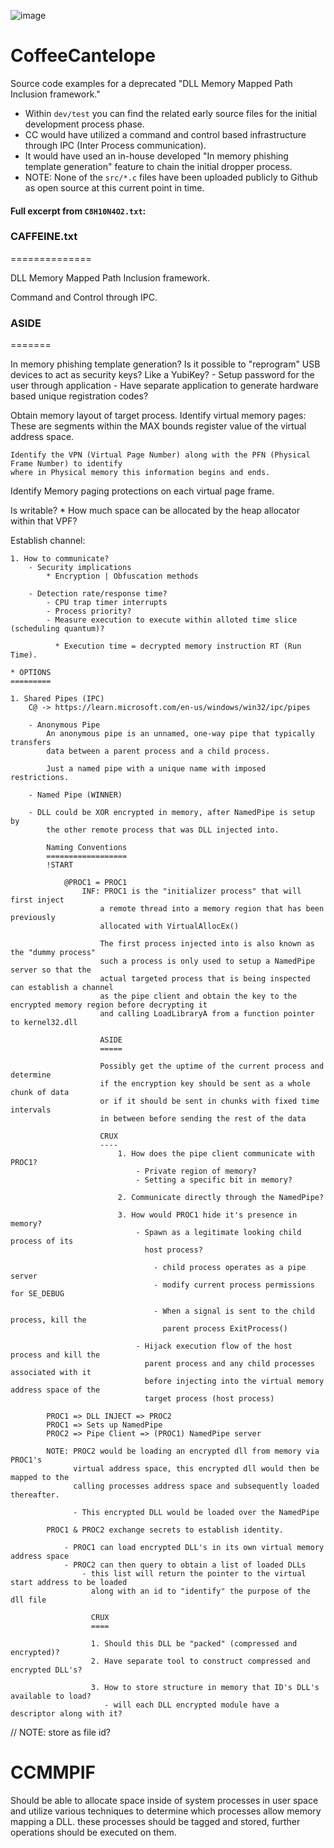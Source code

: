 ![image](https://github.com/user-attachments/assets/b2b96d36-758c-47f9-b7eb-f34d274152e3)


# CoffeeCantelope
Source code examples for a deprecated "DLL Memory Mapped Path Inclusion framework."


* Within `dev/test` you can find the related early source files for the initial development process phase.
* CC would have utilized a command and control based infrastructure through IPC (Inter Process communication).
* It would have used an in-house developed "In memory phishing template generation" feature to chain the initial dropper process.
* NOTE: None of the `src/*.c` files have been uploaded publicly to Github as open source at this current point in time.

#### Full excerpt from `C8H10N4O2.txt`:
### CAFFEINE.txt
==============

DLL Memory Mapped Path Inclusion framework.

Command and Control through IPC.

### ASIDE
=======

In memory phishing template generation?
Is it possible to "reprogram" USB devices to act as security keys?
Like a YubiKey?
    - Setup password for the user through application
    - Have separate application to generate hardware based 
      unique registration codes?

Obtain memory layout of target process.
Identify virtual memory pages:
    These are segments within the MAX bounds register value of the virtual address space.

    Identify the VPN (Virtual Page Number) along with the PFN (Physical Frame Number) to identify 
    where in Physical memory this information begins and ends.

Identify Memory paging protections on each virtual page frame.

Is writable?
    * How much space can be allocated by the heap allocator within 
      that VPF?

Establish channel:

    1. How to communicate?
        - Security implications
            * Encryption | Obfuscation methods

        - Detection rate/response time?
            - CPU trap timer interrupts
            - Process priority?
            - Measure execution to execute within alloted time slice (scheduling quantum)?

              * Execution time = decrypted memory instruction RT (Run Time).

    * OPTIONS 
    =========

    1. Shared Pipes (IPC)
        C@ -> https://learn.microsoft.com/en-us/windows/win32/ipc/pipes

        - Anonymous Pipe
            An anonymous pipe is an unnamed, one-way pipe that typically transfers
            data between a parent process and a child process.

            Just a named pipe with a unique name with imposed restrictions.

        - Named Pipe (WINNER)

        - DLL could be XOR encrypted in memory, after NamedPipe is setup by 
            the other remote process that was DLL injected into.

            Naming Conventions
            ==================
            !START

                @PROC1 = PROC1
                    INF: PROC1 is the "initializer process" that will first inject 
                        a remote thread into a memory region that has been previously 
                        allocated with VirtualAllocEx()

                        The first process injected into is also known as the "dummy process"
                        such a process is only used to setup a NamedPipe server so that the 
                        actual targeted process that is being inspected can establish a channel
                        as the pipe client and obtain the key to the encrypted memory region before decrypting it 
                        and calling LoadLibraryA from a function pointer to kernel32.dll

                        ASIDE
                        =====

                        Possibly get the uptime of the current process and determine 
                        if the encryption key should be sent as a whole chunk of data 
                        or if it should be sent in chunks with fixed time intervals 
                        in between before sending the rest of the data

                        CRUX 
                        ----
                            1. How does the pipe client communicate with PROC1?
                                - Private region of memory?
                                - Setting a specific bit in memory?
                            
                            2. Communicate directly through the NamedPipe?

                            3. How would PROC1 hide it's presence in memory?
                                - Spawn as a legitimate looking child process of its 
                                  host process?

                                    - child process operates as a pipe server 
                                    - modify current process permissions for SE_DEBUG

                                    - When a signal is sent to the child process, kill the 
                                      parent process ExitProcess()

                                - Hijack execution flow of the host process and kill the 
                                  parent process and any child processes associated with it
                                  before injecting into the virtual memory address space of the 
                                  target process (host process)

            PROC1 => DLL INJECT => PROC2
            PROC1 => Sets up NamedPipe 
            PROC2 => Pipe Client => (PROC1) NamedPipe server

            NOTE: PROC2 would be loading an encrypted dll from memory via PROC1's 
                  virtual address space, this encrypted dll would then be mapped to the 
                  calling processes address space and subsequently loaded thereafter.

                  - This encrypted DLL would be loaded over the NamedPipe

            PROC1 & PROC2 exchange secrets to establish identity.

                - PROC1 can load encrypted DLL's in its own virtual memory address space 
                - PROC2 can then query to obtain a list of loaded DLLs
                    - this list will return the pointer to the virtual start address to be loaded
                      along with an id to "identify" the purpose of the dll file

                      CRUX 
                      ====

                      1. Should this DLL be "packed" (compressed and encrypted)?
                      2. Have separate tool to construct compressed and encrypted DLL's?

                      3. How to store structure in memory that ID's DLL's available to load?
                         - will each DLL encrypted module have a descriptor along with it?

// NOTE: store as file id?
# CCMMPIF

Should be able to allocate space inside of system processes in user space
and utilize various techniques to determine which processes allow memory mapping a DLL.
these processes should be tagged and stored, further operations should be 
executed on them.
